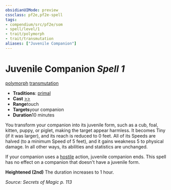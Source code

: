 ```yaml
---
obsidianUIMode: preview
cssclass: pf2e,pf2e-spell
tags:
- compendium/src/pf2e/som
- spell/level/1
- trait/polymorph
- trait/transmutation
aliases: ["Juvenile Companion"]
---
```

# Juvenile Companion *Spell 1*   
[polymorph](../../Rules/traits/polymorph.md)  [transmutation](../../Rules/traits/transmutation.md)  

- **Traditions**: [primal](../../Rules/traits/primal.md)
- **Cast** [>>](../../Rules/core-rulebook/chapter-9-playing-the-game.md#Actions "Two-Action") 
- **Range**touch
- **Targets**your companion
- **Duration**10 minutes

You transform your companion into its juvenile form, such as a cub, foal, kitten, puppy, or piglet, making the target appear harmless. It becomes Tiny (if it was larger), and its reach is reduced to 0 feet. All of its Speeds are halved (to a minimum Speed of 5 feet), and it gains weakness 5 to physical damage. In all other ways, its abilities and statistics are unchanged.

If your companion uses a [hostile](../../Rules/conditions.md#Hostile) action, juvenile companion ends. This spell has no effect on a companion that doesn't have a juvenile form.

**Heightened (2nd)** The duration increases to 1 hour.

*Source: Secrets of Magic p. 113*